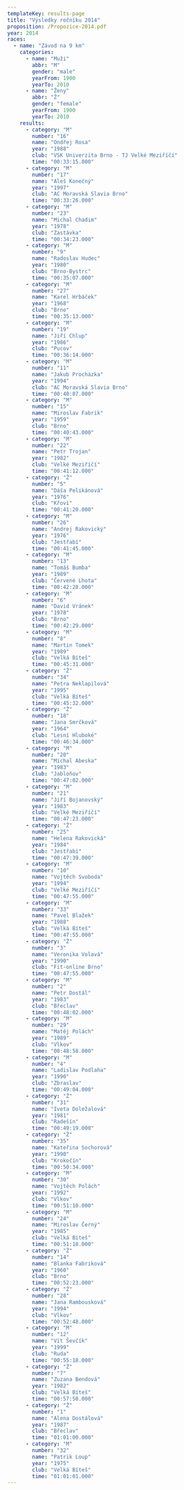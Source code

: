 ```yaml
---
templateKey: results-page
title: "Výsledky ročníku 2014"
proposition: /Propozice-2014.pdf
year: 2014
races:
  - name: "Závod na 9 km"
    categories:
      - name: "Muži"
        abbr: "M"
        gender: "male"
        yearFrom: 1900
        yearTo: 2010
      - name: "Ženy"
        abbr: "Ž"
        gender: "female"
        yearFrom: 1900
        yearTo: 2010
    results:
      - category: "M"
        number: "16"
        name: "Ondřej Rosa"
        year: "1988"
        club: "VSK Univerzita Brno - TJ Velké Meziříčí"
        time: "00:33:15.000"
      - category: "M"
        number: "17"
        name: "Aleš Konečný"
        year: "1997"
        club: "AC Moravská Slavia Brno"
        time: "00:33:26.000"
      - category: "M"
        number: "23"
        name: "Michal Chadim"
        year: "1978"
        club: "Zastávka"
        time: "00:34:23.000"
      - category: "M"
        number: "9"
        name: "Radoslav Hudec"
        year: "1980"
        club: "Brno-Bystrc"
        time: "00:35:07.000"
      - category: "M"
        number: "27"
        name: "Karel Hrbáček"
        year: "1968"
        club: "Brno"
        time: "00:35:13.000"
      - category: "M"
        number: "19"
        name: "Jiří Chlup"
        year: "1986"
        club: "Pucov"
        time: "00:36:14.000"
      - category: "M"
        number: "11"
        name: "Jakub Procházka"
        year: "1994"
        club: "AC Moravská Slavia Brno"
        time: "00:40:07.000"
      - category: "M"
        number: "15"
        name: "Miroslav Fabrik"
        year: "1959"
        club: "Brno"
        time: "00:40:43.000"
      - category: "M"
        number: "22"
        name: "Petr Trojan"
        year: "1982"
        club: "Velké Meziříčí"
        time: "00:41:12.000"
      - category: "Ž"
        number: "5"
        name: "Dáša Pelikánová"
        year: "1976"
        club: "Křoví"
        time: "00:41:20.000"
      - category: "M"
        number: "26"
        name: "Andrej Rakovický"
        year: "1976"
        club: "Jestřabí"
        time: "00:41:45.000"
      - category: "M"
        number: "13"
        name: "Tomáš Bumba"
        year: "1989"
        club: "Červené Lhota"
        time: "00:42:28.000"
      - category: "M"
        number: "6"
        name: "David Vránek"
        year: "1978"
        club: "Brno"
        time: "00:42:29.000"
      - category: "M"
        number: "8"
        name: "Martin Tomek"
        year: "1989"
        club: "Velká Bíteš"
        time: "00:45:31.000"
      - category: "Ž"
        number: "34"
        name: "Petra Neklapilová"
        year: "1995"
        club: "Velká Bíteš"
        time: "00:45:32.000"
      - category: "Ž"
        number: "18"
        name: "Jana Smrčková"
        year: "1964"
        club: "Lesní Hluboké"
        time: "00:46:34.000"
      - category: "M"
        number: "20"
        name: "Michal Abeska"
        year: "1983"
        club: "Jabloňov"
        time: "00:47:02.000"
      - category: "M"
        number: "21"
        name: "Jiří Bojanovský"
        year: "1983"
        club: "Velké Meziříčí"
        time: "00:47:23.000"
      - category: "Ž"
        number: "25"
        name: "Helena Rakovická"
        year: "1984"
        club: "Jestřabí"
        time: "00:47:39.000"
      - category: "M"
        number: "10"
        name: "Vojtěch Svoboda"
        year: "1994"
        club: "Velké Meziříčí"
        time: "00:47:55.000"
      - category: "M"
        number: "33"
        name: "Pavel Blažek"
        year: "1988"
        club: "Velká Bíteš"
        time: "00:47:55.000"
      - category: "Ž"
        number: "3"
        name: "Veronika Volavá"
        year: "1990"
        club: "Fit-online Brno"
        time: "00:47:55.000"
      - category: "M"
        number: "2"
        name: "Petr Dostál"
        year: "1983"
        club: "Břeclav"
        time: "00:48:02.000"
      - category: "M"
        number: "29"
        name: "Matěj Polách"
        year: "1989"
        club: "Vlkov"
        time: "00:48:58.000"
      - category: "M"
        number: "4"
        name: "Ladislav Podlaha"
        year: "1990"
        club: "Zbraslav"
        time: "00:49:04.000"
      - category: "Ž"
        number: "31"
        name: "Iveta Doležalová"
        year: "1981"
        club: "Radešín"
        time: "00:49:19.000"
      - category: "Ž"
        number: "35"
        name: "Kateřina Sochorová"
        year: "1990"
        club: "Krokočín"
        time: "00:50:34.000"
      - category: "M"
        number: "30"
        name: "Vojtěch Polách"
        year: "1992"
        club: "Vlkov"
        time: "00:51:10.000"
      - category: "M"
        number: "24"
        name: "Miroslav Černý"
        year: "1985"
        club: "Velká Bíteš"
        time: "00:51:18.000"
      - category: "Ž"
        number: "14"
        name: "Blanka Fabriková"
        year: "1960"
        club: "Brno"
        time: "00:52:23.000"
      - category: "Ž"
        number: "28"
        name: "Jana Rambousková"
        year: "1994"
        club: "Vlkov"
        time: "00:52:48.000"
      - category: "M"
        number: "12"
        name: "Vít Ševčík"
        year: "1999"
        club: "Ruda"
        time: "00:55:18.000"
      - category: "Ž"
        number: "7"
        name: "Zuzana Bendová"
        year: "1982"
        club: "Velká Bíteš"
        time: "00:57:50.000"
      - category: "Ž"
        number: "1"
        name: "Alena Dostálová"
        year: "1987"
        club: "Břeclav"
        time: "01:01:00.000"
      - category: "M"
        number: "32"
        name: "Patrik Loup"
        year: "1975"
        club: "Velká Bíteš"
        time: "01:01:01.000"
---
```

